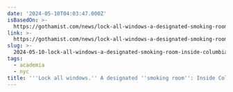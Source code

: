 ```yaml
---
date: '2024-05-10T04:03:47.000Z'
isBasedOn: >-
  https://gothamist.com/news/lock-all-windows-a-designated-smoking-room-inside-columbia-protesters-maps-and-plans
link: >-
  https://gothamist.com/news/lock-all-windows-a-designated-smoking-room-inside-columbia-protesters-maps-and-plans
slug: >-
  2024-05-10-lock-all-windows-a-designated-smoking-room-inside-columbia-protesters
tags:
  - academia
  - nyc
title: '''Lock all windows.'' A designated ''smoking room'': Inside Columbia protesters'
---
```


